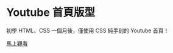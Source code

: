 # Youtube 首頁版型

初學 HTML、CSS 一個月後，僅使用 CSS 純手刻的 Youtube 首頁！

[馬上觀看](https://leileisme.github.io/Youtube-Layout/)
